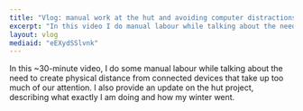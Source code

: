 ```yaml
---
title: "Vlog: manual work at the hut and avoiding computer distractions"
excerpt: "In this video I do manual labour while talking about the need to keep some distance from connected devices."
layout: vlog
mediaid: "eEXydSSlvnk"
---
```


In this ~30-minute video, I do some manual labour while talking about
the need to create physical distance from connected devices that take
up too much of our attention. I also provide an update on the hut
project, describing what exactly I am doing and how my winter went.
